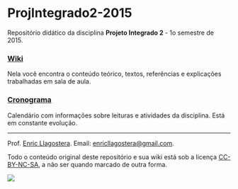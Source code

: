 #

ProjIntegrado2-2015
====================

Repositório didático da disciplina **Projeto Integrado 2** - 1o semestre de 2015.

### [Wiki](https://github.com/puccjogos/ProjIntegrado2-2015/wiki)
Nela você encontra o conteúdo teórico, textos, referências e explicações trabalhadas em sala de aula.

### [Cronograma](https://docs.google.com/spreadsheets/d/1yZzboBrNSonp73bkPrEaCKtAMZ2sPfw3glK_omWpfm8/pubhtml)
Calendário com informações sobre leituras e atividades da disciplina. Está em constante evolução.

---

Prof. [Enric Llagostera](http://enric.llagostera.com.br).
Email: enricllagostera@gmail.com.

Todo o conteúdo original deste repositório e sua wiki está sob a licença [CC-BY-NC-SA](https://creativecommons.org/licenses/by-nc-sa/4.0/), a não ser quando marcado de outra forma. 

[![](https://licensebuttons.net/l/by-nc-sa/3.0/88x31.png)](https://creativecommons.org/licenses/by-nc-sa/4.0/)
